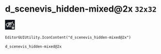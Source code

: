 # d_scenevis_hidden-mixed@2x `32x32`
<img src="/img/d_scenevis_hidden-mixed@2x.png" width=32 height=32>

``` CSharp
EditorGUIUtility.IconContent("d_scenevis_hidden-mixed@2x")
```
```
d_scenevis_hidden-mixed@2x
```
